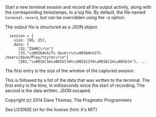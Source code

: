 Start a new terminal session and record all the output activity, along with
the corresponding timestamps, to a log file. By default, the file
named `terminal.record`, but can be overridden using the -o option.

The output file is structured as a JSON object.

```
  session = {
    size: [86, 25],
    data: [
      [32,"ZSHRC\r\n"]
      [33,"\u001bAnSiTu dave\r\n\u001bAnSiTc /Users/dave/Play/ttyrec\r\n"]
      [283,"\u001b[1m\u001b[7m%\u001b[27m\u001b[1m\u001b[m"], ...
```

The first entry is the size of the window of the captured session.

This is followed by a list of the data that was written to the terminal.
The first entry is the time, in milliseconds since the start of recording.
The second is the data written, JSON escaped.

Copyright (c) 2014 Dave Thomas, The Pragmatic Programmers

See LICENSE.txt for the license (hint: it's MIT)
